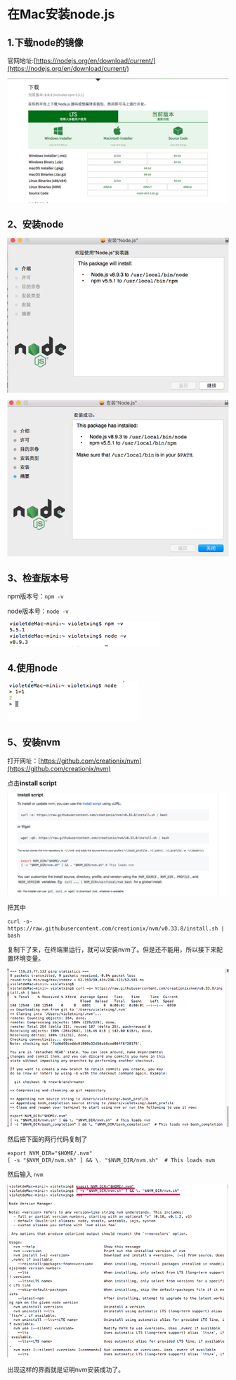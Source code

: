 # 在Mac安装node.js

## 1.下载node的镜像

官网地址:[https://nodejs.org/en/download/current/](https://nodejs.org/en/download/current/)

![](1.png)

## 2、安装node

![](2.png)

![](3.png)

## 3、检查版本号

npm版本号：`npm -v`

node版本号：`node -v`

![](4.png)

## 4.使用node

![](5.png)

## 5、安装nvm

打开网址：[https://github.com/creationix/nvm](https://github.com/creationix/nvm)

点击**install script**

![](6.png)

把其中
```
curl -o- https://raw.githubusercontent.com/creationix/nvm/v0.33.8/install.sh | bash
```
复制下了来，在终端里运行，就可以安装nvm了。但是还不能用，所以接下来配置环境变量。

![](7.png)

然后把下面的两行代码复制了

```
export NVM_DIR="$HOME/.nvm"
[ -s "$NVM_DIR/nvm.sh" ] && \. "$NVM_DIR/nvm.sh"  # This loads nvm
```

然后输入 `nvm`

![](8.png)

出现这样的界面就是证明nvm安装成功了。









